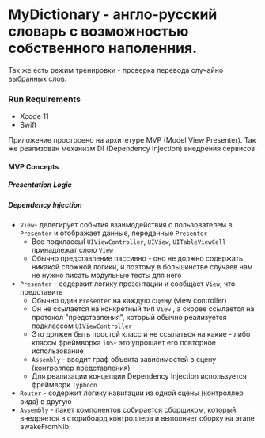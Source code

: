 # MyDictionary - англо-русский словарь с возможностью собственного наполенния.
Так же  есть режим тренировки - проверка перевода случайно выбранных слов. 
### Run Requirements

* Xcode 11
* Swift

Приложение простроено на архитетуре MVP (Model View Presenter). 
Так же реализован механизм DI (Dependency Injection) внедрения сервисов.
#### MVP Concepts
##### Presentation Logic
##### Dependency Injection
* `View`- делегирует события взаимодействия с пользователем в `Presenter` и отображает данные, переданные `Presenter`
    * Все подклассыl `UIViewController`, `UIView`, `UITableViewCell` принадлежат слою `View`
    * Обычно представление пассивно - оно не должно содержать никакой сложной логики, и поэтому в большинстве случаев нам не нужно писать модульные тесты для него
* `Presenter` - содержит логику презентации и сообщает `View`, что представить
    * Обычно один `Presenter` на каждую сцену (view controller)
    * Он не ссылается на конкретный тип `View` , а скорее ссылается на протокол "представления", который обычно реализуется подклассом `UIViewController`
    * Это должен быть простой класс и не ссылаться на какие - либо классы фреймворка `iOS`- это упрощает его повторное использование
    * `Assembly` - вводит граф объекта зависимостей в сцену (контроллер представления)
    * Для реализации концепции Dependency Injection используется фреймворк `Typhoon`
* `Router` - содержит логику навигации из одной сцены (контроллер вида) в другую
* `Assembly` - пакет компонентов собирается сборщиком, который внедряется в сторибоард контроллера и выполняет сборку на этапе awakeFromNib.    


